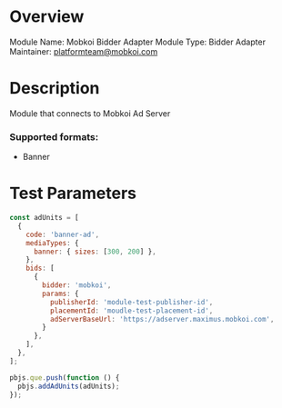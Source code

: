 # Overview

Module Name: Mobkoi Bidder Adapter
Module Type: Bidder Adapter
Maintainer: platformteam@mobkoi.com

# Description

Module that connects to Mobkoi Ad Server

### Supported formats:
- Banner

# Test Parameters
```js
const adUnits = [
  {
    code: 'banner-ad',
    mediaTypes: {
      banner: { sizes: [300, 200] },
    },
    bids: [
      {
        bidder: 'mobkoi',
        params: {
          publisherId: 'module-test-publisher-id',
          placementId: 'moudle-test-placement-id',
          adServerBaseUrl: 'https://adserver.maximus.mobkoi.com',
        }
      },
    ],
  },
];

pbjs.que.push(function () {
  pbjs.addAdUnits(adUnits);
});
```
